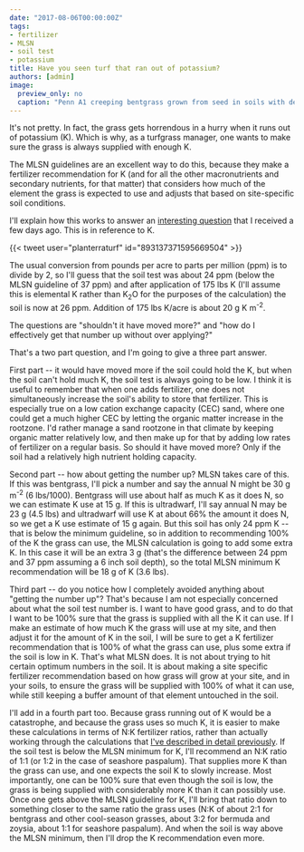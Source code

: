 ```yaml
---
date: "2017-08-06T00:00:00Z"
tags:
- fertilizer
- MLSN
- soil test
- potassium
title: Have you seen turf that ran out of potassium?
authors: [admin]
image:
  preview_only: no
  caption: "Penn A1 creeping bentgrass grown from seed in soils with decreasing amounts of K."
---
```


It's not pretty. In fact, the grass gets horrendous in a hurry when it runs out of potassium (K). Which is why, as a turfgrass manager, one wants to make sure the grass is always supplied with enough K. 

The MLSN guidelines are an excellent way to do this, because they make a fertilizer recommendation for K (and for all the other macronutrients and secondary nutrients, for that matter) that considers how much of the element the grass is expected to use and adjusts that based on site-specific soil conditions.

I'll explain how this works to answer an [interesting question](https://twitter.com/planterraturf/status/893137371595669504) that I received a few days ago. This is in reference to K.

{{< tweet user="planterraturf" id="893137371595669504" >}}

The usual conversion from pounds per acre to parts per million (ppm) is to divide by 2, so I'll guess that the soil test was about 24 ppm (below the MLSN guideline of 37 ppm) and after application of 175 lbs K (I'll assume this is elemental K rather than K<sub>2</sub>O for the purposes of the calculation) the soil is now at 26 ppm. Addition of 175 lbs K/acre is about 20 g K m<sup>-2</sup>.

The questions are "shouldn't it have moved more?" and "how do I effectively get that number up without over applying?" 

That's a two part question, and I'm going to give a three part answer.

First part -- it would have moved more if the soil could hold the K, but when the soil can't hold much K, the soil test is always going to be low. I think it is useful to remember that when one adds fertilizer, one does not simultaneously increase the soil's ability to store that fertilizer. This is especially true on a low cation exchange capacity (CEC) sand, where one could get a much higher CEC by letting the organic matter increase in the rootzone. I'd rather manage a sand rootzone in that climate by keeping organic matter relatively low, and then make up for that by adding low rates of fertilizer on a regular basis. So should it have moved more? Only if the soil had a relatively high nutrient holding capacity.

Second part -- how about getting the number up? MLSN takes care of this. If this was bentgrass, I'll pick a number and say the annual N might be 30 g m<sup>-2</sup> (6 lbs/1000). Bentgrass will use about half as much K as it does N, so we can estimate K use at 15 g. If this is ultradwarf, I'll say annual N may be 23 g (4.5 lbs) and ultradwarf will use K at about 66% the amount it does N, so we get a K use estimate of 15 g again. But this soil has only 24 ppm K -- that is below the minimum guideline, so in addition to recommending 100% of the K the grass can use, the MLSN calculation is going to add some extra K. In this case it will be an extra 3 g (that's the difference between 24 ppm and 37 ppm assuming a 6 inch soil depth), so the total MLSN minimum K recommendation will be 18 g of K (3.6 lbs).

Third part -- do you notice how I completely avoided anything about "getting the number up"? That's because I am not especially concerned about what the soil test number is. I want to have good grass, and to do that I want to be 100% sure that the grass is supplied with all the K it can use. If I make an estimate of how much K the grass will use at my site, and then adjust it for the amount of K in the soil, I will be sure to get a K fertilizer recommendation that is 100% of what the grass can use, plus some extra if the soil is low in K. That's what MLSN does. It is not about trying to hit certain optimum numbers in the soil. It is about making a site specific fertilizer recommendation based on how grass will grow at your site, and in your soils, to ensure the grass will be supplied with 100% of what it can use, while still keeping a buffer amount of that element untouched in the soil. 

I'll add in a fourth part too. Because grass running out of K would be a catastrophe, and because the grass uses so much K, it is easier to make these calculations in terms of N:K fertilizer ratios, rather than actually working through the calculations that [I've described in detail previously](http://www.asianturfgrass.com/2017-07-31-deficiency-symptoms-in-control-plots/). If the soil test is below the MLSN minimum for K, I'll recommend an N:K ratio of 1:1 (or 1:2 in the case of seashore paspalum). That supplies more K than the grass can use, and one expects the soil K to slowly increase. Most importantly, one can be 100% sure that even though the soil is low, the grass is being supplied with considerably more K than it can possibly use. Once one gets above the MLSN guideline for K, I'll bring that ratio down to something closer to the same ratio the grass uses (N:K of about 2:1 for bentgrass and other cool-season grasses, about 3:2 for bermuda and zoysia, about 1:1 for seashore paspalum). And when the soil is way above the MLSN minimum, then I'll drop the K recommendation even more.
